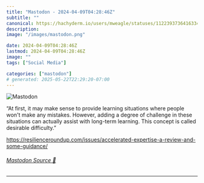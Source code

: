 ```yaml
---
title: "Mastodon - 2024-04-09T04:28:46Z"
subtitle: ""
canonical: https://hachyderm.io/users/mweagle/statuses/112239373641633439
description:
image: "/images/mastodon.png"

date: 2024-04-09T04:28:46Z
lastmod: 2024-04-09T04:28:46Z
image: ""
tags: ["Social Media"]

categories: ["mastodon"]
# generated: 2025-05-22T22:29:20-07:00
---
```

![Mastodon](/images/mastodon.png)

<p>“At first, it may make sense to provide learning situations where people won&#39;t make any mistakes. However, adding a degree of challenge in these situations can actually assist with long-term learning. This concept is called desirable difficulty.”</p><p><a href="https://resilienceroundup.com/issues/accelerated-expertise-a-review-and-some-guidance/" target="_blank" rel="nofollow noopener noreferrer" translate="no"><span class="invisible">https://</span><span class="ellipsis">resilienceroundup.com/issues/a</span><span class="invisible">ccelerated-expertise-a-review-and-some-guidance/</span></a></p>


###### [Mastodon Source 🐘](https://hachyderm.io/@mweagle/112239373641633439)

___
